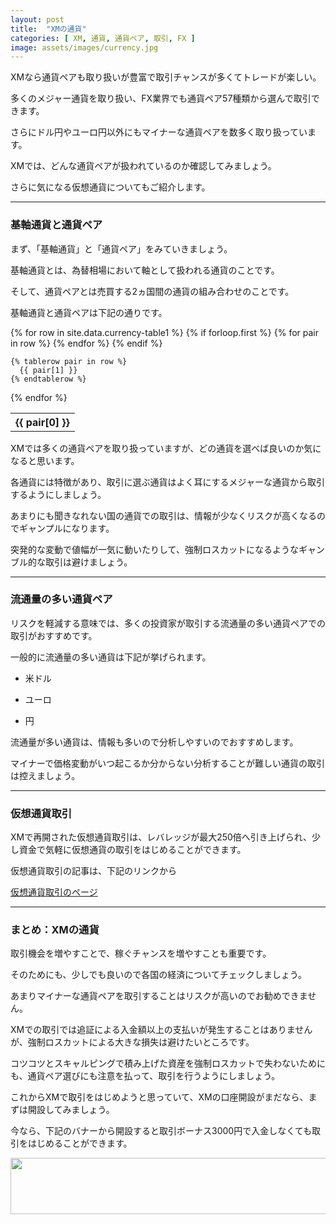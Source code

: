 ```yaml
---
layout: post
title:  "XMの通貨"
categories: [ XM, 通貨, 通貨ペア, 取引, FX ]
image: assets/images/currency.jpg
---
```


XMなら通貨ペアも取り扱いが豊富で取引チャンスが多くてトレードが楽しい。
 
多くのメジャー通貨を取り扱い、FX業界でも通貨ペア57種類から選んで取引できます。

さらにドル円やユーロ円以外にもマイナーな通貨ペアを数多く取り扱っています。

XMでは、どんな通貨ペアが扱われているのか確認してみましょう。

さらに気になる仮想通貨についてもご紹介します。

<hr>

### 基軸通貨と通貨ペア


まず、「基軸通貨」と「通貨ペア」をみていきましょう。

基軸通貨とは、為替相場において軸として扱われる通貨のことです。

そして、通貨ペアとは売買する2ヵ国間の通貨の組み合わせのことです。

基軸通貨と通貨ペアは下記の通りです。

<table>
  {% for row in site.data.currency-table1 %}
    {% if forloop.first %}
    <tr>
      {% for pair in row %}
        <th>{{ pair[0] }}</th>
      {% endfor %}
    </tr>
    {% endif %}

    {% tablerow pair in row %}
      {{ pair[1] }}
    {% endtablerow %}
  {% endfor %}
</table>

XMでは多くの通貨ペアを取り扱っていますが、どの通貨を選べば良いのか気になると思います。

各通貨には特徴があり、取引に選ぶ通貨はよく耳にするメジャーな通貨から取引するようにしましょう。

あまりにも聞きなれない国の通貨での取引は、情報が少なくリスクが高くなるのでギャンプルになります。

突発的な変動で値幅が一気に動いたりして、強制ロスカットになるようなギャンブル的な取引は避けましょう。


<hr>

### 流通量の多い通貨ペア

リスクを軽減する意味では、多くの投資家が取引する流通量の多い通貨ペアでの取引がおすすめです。

一般的に流通量の多い通貨は下記が挙げられます。

- 米ドル

- ユーロ

- 円


流通量が多い通貨は、情報も多いので分析しやすいのでおすすめします。

マイナーで価格変動がいつ起こるか分からない分析することが難しい通貨の取引は控えましょう。


<hr>

### 仮想通貨取引

XMで再開された仮想通貨取引は、レバレッジが最大250倍へ引き上げられ、少し資金で気軽に仮想通貨の取引をはじめることができます。

仮想通貨取引の記事は、下記のリンクから

<a href="https://gnidart-mx.github.io/%E4%BB%AE%E6%83%B3%E9%80%9A%E8%B2%A8%E5%8F%96%E5%BC%95/">仮想通貨取引のページ</a>

<hr>


### まとめ：XMの通貨

取引機会を増やすことで、稼ぐチャンスを増やすことも重要です。

そのためにも、少しでも良いので各国の経済についてチェックしましょう。

あまりマイナーな通貨ペアを取引することはリスクが高いのでお勧めできません。

XMでの取引では追証による入金額以上の支払いが発生することはありませんが、強制ロスカットによる大きな損失は避けたいところです。

コツコツとスキャルピングで積み上げた資産を強制ロスカットで失わないためにも、通貨ペア選びにも注意を払って、取引を行うようにしましょう。

これからXMで取引をはじめようと思っていて、XMの口座開設がまだなら、まずは開設してみましょう。

今なら、下記のバナーから開設すると取引ボーナス3000円で入金しなくても取引をはじめることができます。

<a href="https://clicks.affstrack.com/c?m=9257&c=550036" referrerpolicy="no-referrer-when-downgrade"><img src="https://ads.affstrack.com/i/9257?c=550036" width="728" height="90" referrerpolicy="no-referrer-when-downgrade"/></a>

